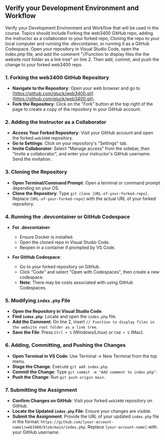 ## Verify your Development Environment and Workflow

Verify your Development Environment and Workflow that will be used in the course. Topics should include Forking the web3400 GitHub repo, adding the instructor as a collaborator to your forked repo, Cloning the repo to your local computer and running the .devcontainer, or running it as a GitHub Codespace. Open your repository in Visual Studio Code, open the index.php file, and add the comment "//Function to display files the the website root folder as a link tree" on line 2. Then add, commit, and push the change to your forked web3400 repo.

### 1. Forking the web3400 GitHub Repository
- **Navigate to the Repository**: Open your web browser and go to [https://github.com/gtuck/web3400.git](https://github.com/gtuck/web3400.git).
- **Fork the Repository**: Click on the "Fork" button at the top right of the page to create a copy of the repository in your GitHub account.

### 2. Adding the Instructor as a Collaborator
- **Access Your Forked Repository**: Visit your GitHub account and open the forked `web3400` repository.
- **Go to Settings**: Click on your repository's "Settings" tab.
- **Invite Collaborator**: Select "Manage access" from the sidebar, then "Invite a collaborator", and enter your instructor's GitHub username. Send the invitation.

### 3. Cloning the Repository
- **Open Terminal/Command Prompt**: Open a terminal or command prompt depending on your OS.
- **Clone the Repository**: Type `git clone [URL-of-your-forked-repo]`. Replace `[URL-of-your-forked-repo]` with the actual URL of your forked repository.

### 4. Running the .devcontainer or GitHub Codespace
- **For .devcontainer**:
  - Ensure Docker is installed.
  - Open the cloned repo in Visual Studio Code.
  - Reopen in a container if prompted by VS Code.
  
- **For GitHub Codespace**:
  - Go to your forked repository on GitHub.
  - Click "Code" and select "Open with Codespaces", then create a new codespace.
  - **Note**: There may be costs associated with using GitHub Codespaces.

### 5. Modifying `index.php` File
- **Open the Repository in Visual Studio Code**.
- **Find `index.php`**: Locate and open the `index.php` file.
- **Add the Comment**: On line 2, insert `// Function to display files in the website root folder as a link tree`.
- **Save the File**: Press `Ctrl + S` (Windows/Linux) or `Cmd + S` (Mac).

### 6. Adding, Committing, and Pushing the Changes
- **Open Terminal in VS Code**: Use Terminal -> New Terminal from the top menu.
- **Stage the Change**: Execute `git add index.php`.
- **Commit the Change**: Type `git commit -m "Add comment to index.php"`.
- **Push the Change**: Run `git push origin main`.

### 7. Submitting the Assignment
- **Confirm Changes on GitHub**: Visit your forked `web3400` repository on GitHub.
- **Locate the Updated `index.php` File**: Ensure your changes are visible.
- **Submit the Assignment**: Provide the URL of your updated `index.php` file in the format: `https://github.com/[your-account-name]/web3400/blob/main/index.php`. Replace `[your-account-name]` with your GitHub username.
